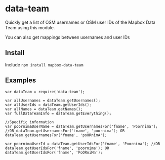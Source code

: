 # data-team
Quickly get a list of OSM usernames or OSM user IDs of the Mapbox Data Team using this module.

You can also get mappings between usernames and user IDs

## Install

Include 
`npm install mapbox-data-team`


## Examples

```
var dataTeam = require('data-team');

var allUsernames = dataTeam.getUsernames();
var allUserIds = dataTeam.getUserIds();
var allNames = dataTeam.getNames();
var fullDataTeamInfo = dataTeam.getEverything();

//Specific information
var poornimaUserName = dataTeam.getUsernamesFor('fname', 'Poornima'); //OR dataTeam.getUsernamesFor('fname', 'poornima'); OR dataTeam.getUsernamesFor('fname', 'poORnimA'); 

var poornimaUserId = dataTeam.getUserIdsFor('fname', 'Poornima'); //OR dataTeam.getUserIdsFor('fname', 'poornima'); OR dataTeam.getUserIdsFor('fname', 'PoORniMa');
```
